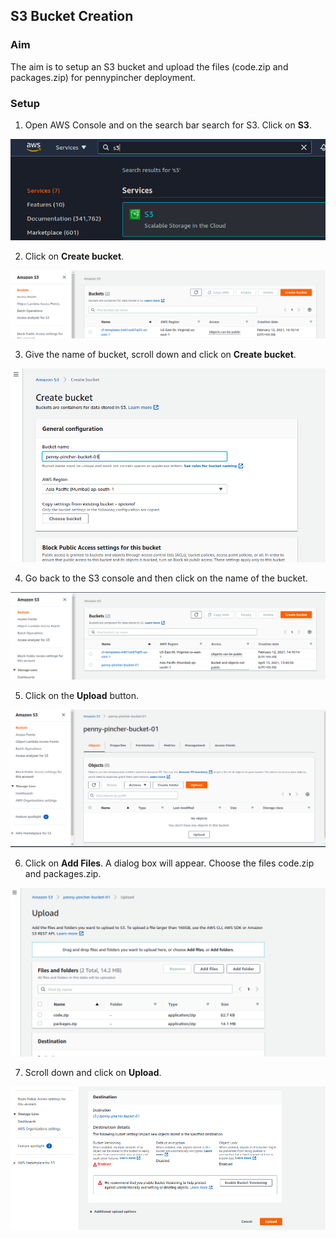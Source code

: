 ## S3 Bucket Creation

### Aim 

The aim is to setup an S3 bucket and upload the files (code.zip and packages.zip) for pennypincher deployment.

### Setup

1. Open AWS Console and on the search bar search for S3. Click on **S3**.

![Alt](/docs/images/s3_creation/search_for_s3_1.png)

2. Click on **Create bucket**.

![Alt](/docs/images/s3_creation/create_bucket_2.png)

3. Give the name of bucket, scroll down and click on **Create bucket**.

![Alt](/docs/images/s3_creation/name_of_bucket_3.png)

4. Go back to the S3 console and then click on the name of the bucket.

![Alt](/docs/images/s3_creation/click_on_bucket_4.png)

5. Click on the **Upload** button.

![Alt](/docs/images/s3_creation/click_on_upload_5.png)

6. Click on **Add Files**. A dialog box will appear. Choose the files code.zip and packages.zip.

![Alt](/docs/images/s3_creation/click_on_add_files_6.png)

7. Scroll down and click on **Upload**.

![Alt](/docs/images/s3_creation/scroll_click_on_upload_7.png)

